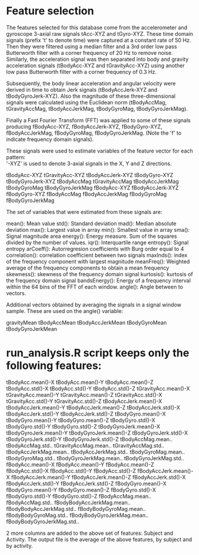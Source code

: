 # Feature selection 

The features selected for this database come from the accelerometer and gyroscope 3-axial raw signals tAcc-XYZ and tGyro-XYZ. These time domain signals (prefix 't' to denote time) were captured at a constant rate of 50 Hz. Then they were filtered using a median filter and a 3rd order low pass Butterworth filter with a corner frequency of 20 Hz to remove noise. Similarly, the acceleration signal was then separated into body and gravity acceleration signals (tBodyAcc-XYZ and tGravityAcc-XYZ) using another low pass Butterworth filter with a corner frequency of 0.3 Hz. 

Subsequently, the body linear acceleration and angular velocity were derived in time to obtain Jerk signals (tBodyAccJerk-XYZ and tBodyGyroJerk-XYZ). Also the magnitude of these three-dimensional signals were calculated using the Euclidean norm (tBodyAccMag, tGravityAccMag, tBodyAccJerkMag, tBodyGyroMag, tBodyGyroJerkMag). 

Finally a Fast Fourier Transform (FFT) was applied to some of these signals producing fBodyAcc-XYZ, fBodyAccJerk-XYZ, fBodyGyro-XYZ, fBodyAccJerkMag, fBodyGyroMag, fBodyGyroJerkMag. (Note the 'f' to indicate frequency domain signals). 

These signals were used to estimate variables of the feature vector for each pattern:  
'-XYZ' is used to denote 3-axial signals in the X, Y and Z directions.

tBodyAcc-XYZ
tGravityAcc-XYZ
tBodyAccJerk-XYZ
tBodyGyro-XYZ
tBodyGyroJerk-XYZ
tBodyAccMag
tGravityAccMag
tBodyAccJerkMag
tBodyGyroMag
tBodyGyroJerkMag
fBodyAcc-XYZ
fBodyAccJerk-XYZ
fBodyGyro-XYZ
fBodyAccMag
fBodyAccJerkMag
fBodyGyroMag
fBodyGyroJerkMag

The set of variables that were estimated from these signals are: 

mean(): Mean value
std(): Standard deviation
mad(): Median absolute deviation 
max(): Largest value in array
min(): Smallest value in array
sma(): Signal magnitude area
energy(): Energy measure. Sum of the squares divided by the number of values. 
iqr(): Interquartile range 
entropy(): Signal entropy
arCoeff(): Autorregresion coefficients with Burg order equal to 4
correlation(): correlation coefficient between two signals
maxInds(): index of the frequency component with largest magnitude
meanFreq(): Weighted average of the frequency components to obtain a mean frequency
skewness(): skewness of the frequency domain signal 
kurtosis(): kurtosis of the frequency domain signal 
bandsEnergy(): Energy of a frequency interval within the 64 bins of the FFT of each window.
angle(): Angle between to vectors.

Additional vectors obtained by averaging the signals in a signal window sample. These are used on the angle() variable:

gravityMean
tBodyAccMean
tBodyAccJerkMean
tBodyGyroMean
tBodyGyroJerkMean

# run_analysis.R script keeps only the following features:

tBodyAcc.mean()-X
tBodyAcc.mean()-Y
tBodyAcc.mean()-Z
tBodyAcc.std()-X
tBodyAcc.std()-Y
tBodyAcc.std()-Z
tGravityAcc.mean()-X
tGravityAcc.mean()-Y
tGravityAcc.mean()-Z
tGravityAcc.std()-X
tGravityAcc.std()-Y
tGravityAcc.std()-Z
tBodyAccJerk.mean()-X
tBodyAccJerk.mean()-Y
tBodyAccJerk.mean()-Z
tBodyAccJerk.std()-X
tBodyAccJerk.std()-Y
tBodyAccJerk.std()-Z
tBodyGyro.mean()-X
tBodyGyro.mean()-Y
tBodyGyro.mean()-Z
tBodyGyro.std()-X
tBodyGyro.std()-Y
tBodyGyro.std()-Z
tBodyGyroJerk.mean()-X
tBodyGyroJerk.mean()-Y
tBodyGyroJerk.mean()-Z
tBodyGyroJerk.std()-X
tBodyGyroJerk.std()-Y
tBodyGyroJerk.std()-Z
tBodyAccMag.mean..
tBodyAccMag.std..
tGravityAccMag.mean..
tGravityAccMag.std..
tBodyAccJerkMag.mean..
tBodyAccJerkMag.std..
tBodyGyroMag.mean..
tBodyGyroMag.std..
tBodyGyroJerkMag.mean..
tBodyGyroJerkMag.std..
fBodyAcc.mean()-X
fBodyAcc.mean()-Y
fBodyAcc.mean()-Z
fBodyAcc.std()-X
fBodyAcc.std()-Y
fBodyAcc.std()-Z
fBodyAccJerk.mean()-X
fBodyAccJerk.mean()-Y
fBodyAccJerk.mean()-Z
fBodyAccJerk.std()-X
fBodyAccJerk.std()-Y
fBodyAccJerk.std()-Z
fBodyGyro.mean()-X
fBodyGyro.mean()-Y
fBodyGyro.mean()-Z
fBodyGyro.std()-X
fBodyGyro.std()-Y
fBodyGyro.std()-Z
fBodyAccMag.mean..
fBodyAccMag.std..
fBodyBodyAccJerkMag.mean..
fBodyBodyAccJerkMag.std..
fBodyBodyGyroMag.mean..
fBodyBodyGyroMag.std..
fBodyBodyGyroJerkMag.mean..
fBodyBodyGyroJerkMag.std..

2 more columns are added to the above set of features: Subject and Activity. The output file is the average of the above features, by subject and by activity. 

